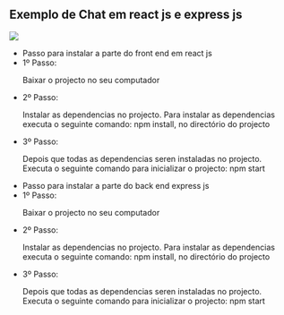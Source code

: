 
<h2>Exemplo de Chat em react js e express js</h2>

<img src="/public/chat.png"/>

<ul>
   <li>Passo para instalar a parte do front end em react js</li>
   <li>1º Passo:</li>
      <p>Baixar o projecto no seu computador</p>
   <li>2º Passo:</li>
     <p>Instalar as dependencias no projecto. Para instalar as dependencias executa o seguinte comando: npm install, no directório do projecto</p>
   <li>3º Passo:</li>
     <p>Depois que todas as dependencias seren instaladas no projecto. Executa o seguinte comando para inicializar o projecto: npm start</p>
</ul>

<ul>
   <li>Passo para instalar a parte do back end express js</li>
   <li>1º Passo:</li>
      <p>Baixar o projecto no seu computador</p>
   <li>2º Passo:</li>
     <p>Instalar as dependencias no projecto. Para instalar as dependencias executa o seguinte comando: npm install, no directório do projecto</p>
   <li>3º Passo:</li>
     <p>Depois que todas as dependencias seren instaladas no projecto. Executa o seguinte comando para inicializar o projecto: npm start</p>
</ul>